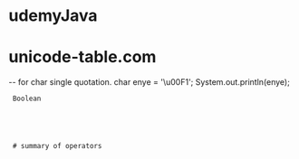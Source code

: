 # udemyJava

# unicode-table.com
 -- for char single quotation.
  char enye = '\u00F1';
     System.out.println(enye);


     Boolean





     # summary of operators